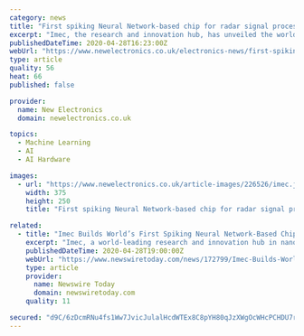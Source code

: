 ```yaml
---
category: news
title: "First spiking Neural Network-based chip for radar signal processing"
excerpt: "Imec, the research and innovation hub, has unveiled the world’s first chip that processes radar signals using a spiking recurrent neural network. By mimicking the way groups of"
publishedDateTime: 2020-04-28T16:23:00Z
webUrl: "https://www.newelectronics.co.uk/electronics-news/first-spiking-neural-network-based-chip-for-radar-signal-processing/226526/"
type: article
quality: 56
heat: 66
published: false

provider:
  name: New Electronics
  domain: newelectronics.co.uk

topics:
  - Machine Learning
  - AI
  - AI Hardware

images:
  - url: "https://www.newelectronics.co.uk/article-images/226526/imec.jpg?width=375&height=250&scale=canvas"
    width: 375
    height: 250
    title: "First spiking Neural Network-based chip for radar signal processing"

related:
  - title: "Imec Builds World’s First Spiking Neural Network-Based Chip for Radar Signal Processing"
    excerpt: "Imec, a world-leading research and innovation hub in nanoelectronics and digital technologies, today presents the world’s first chip that processes radar signals using a spiking recurrent neural network."
    publishedDateTime: 2020-04-28T19:00:00Z
    webUrl: "https://www.newswiretoday.com/news/172799/Imec-Builds-Worlds-First-Spiking-Neural-Network-Based-Chip-for-Radar-Signal-Processing/"
    type: article
    provider:
      name: Newswire Today
      domain: newswiretoday.com
    quality: 11

secured: "d9C/6zDcmRNu4fs1Ww7JvicJulalHcdWTEx8C8pYH80qJzXWgOcWHcPCHDU7rjpk+2gdqUQxcmdWExKxNHngZOggQzvyGSTSBtgUtkuILO00PpCDFUTUhTtPiX2H4R0j/9YaiG4lYbF0HpTPELwfD3QVRBlVjDSgzlaFTXV8zNZ2p/xvu5PDNOBIWjiTgvBjycj+o+39YS+sAzncP46F7HwjS57yGM1KMh/UYTIA06u5O9Fv4QTsW1suYgifDRnrLP50Y3QpKjzDACmeK8ytopokORiQujyBz7c3Bx/1bKUiXMlVoahCiCv1zT2h7ECBSzMAEiCU0JjxDcWgY6vTkO4hLIWq6fgRlyEZsoGstGbMt3azh1oMrgQ3YP886dLDUm/6gEXbDwDh1CudC0wWhKR12bKvBsD7g9PEA/Zr/uR5b+JcDHBnelTTfAfRoU6FyoziJ14bBdfvWikspRAUfHLAFvdsJZyX6/+TaRQv7NM=;PVZwpoEsVUqdm4Zfv8HwmQ=="
---
```


